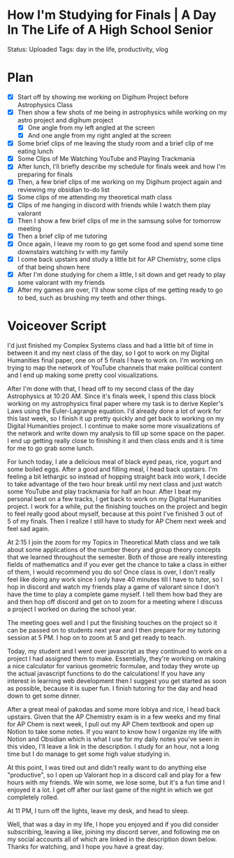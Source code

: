 # How I'm Studying for Finals | A Day In The Life of A High School Senior

Status: Uploaded
Tags: day in the life, productivity, vlog

# Plan

- [x]  Start off by showing me working on Digihum Project before Astrophysics Class
- [x]  Then show a few shots of me being in astrophysics while working on my astro project and digihum project
    - [x]  One angle from my left angled at the screen
    - [x]  And one angle from my right angled at the screen
- [x]  Some brief clips of me leaving the study room and a brief clip of me eating lunch
- [x]  Some Clips of Me Watching YouTube and Playing Trackmania
- [x]  After lunch, I'll briefly describe my schedule for finals week and how I'm preparing for finals
- [x]  Then, a few brief clips of me working on my Digihum project again and reviewing my obsidian to-do list
- [x]  Some clips of me attending my theoretical math class
- [x]  Clips of me hanging in discord with friends while I watch them play valorant
- [x]  Then I show a few brief clips of me in the samsung solve for tomorrow meeting
- [x]  Then a brief clip of me tutoring
- [x]  Once again, I leave my room to go get some food and spend some time downstairs watching tv with my family
- [x]  I come back upstairs and study a little bit for AP Chemistry, some clips of that being shown here
- [x]  After I'm done studying for chem a little, I sit down and get ready to play some valorant with my friends
- [x]  After my games are over, I'll show some clips of me getting ready to go to bed, such as brushing my teeth and other things.

# Voiceover Script

I'd just finished my Complex Systems class and had a little bit of time in between it and my next class of the day, so I got to work on my Digital Humanities final paper, one on of 5 finals I have to work on. I'm working on trying to map the network of YouTube channels that make political content and I end up making some pretty cool visualizations.

After I'm done with that, I head off to my second class of the day Astrophysics at 10:20 AM. Since it's finals week, I spend this class block working on my astrophysics final paper where my task is to derive Kepler's Laws using the Euler-Lagrange equation. I'd already done a lot of work for this last week, so I finish it up pretty quickly and get back to working on my Digital Humanities project. I continue to make some more visualizations of the network and write down my analysis to fill up some space on the paper. I end up getting really close to finishing it and then class ends and it is time for me to go grab some lunch.

For lunch today, I ate a delicious meal of black eyed peas, rice, yogurt and some boiled eggs. After a good and filling meal, I head back upstairs. I'm feeling a bit lethargic so instead of hopping straight back into work, I decide to take advantage of the two hour break until my next class and just watch some YouTube and play trackmania for half an hour. After I beat my personal best on a few tracks, I get back to work on my Digital Humanities project. I work for a while, put the finishing touches on the project and begin to feel really good about myself, because at this point I've finished 3 out of 5 of my finals. Then I realize I still have to study for AP Chem next week and feel sad again. 

At 2:15 I join the zoom for my Topics in Theoretical Math class and we talk about some applications of the number theory and group theory concepts that we learned throughout the semester. Both of those are really interesting fields of mathematics and if you ever get the chance to take a class in either of them, I would recommend you do so! Once class is over, I don't really feel like doing any work since I only have 40 minutes till I have to tutor, so I hop in discord and watch my friends play a game of valorant since I don't have the time to play a complete game myself. I tell them how bad they are and then hop off discord and get on to zoom for a meeting where I discuss a project I worked on during the school year.

The meeting goes well and I put the finishing touches on the project so it can be passed on to students next year and I then prepare for my tutoring session at 5 PM. I hop on to zoom at 5 and get ready to teach. 

Today, my student and I went over javascript as they continued to work on a project I had assigned them to make. Essentially, they're working on making a nice calculator for various geometric formulae, and today they wrote up the actual javascript functions to do the calculations! If you have any interest in learning web development then I suggest you get started as soon as possible, because it is super fun. I finish tutoring for the day and head down to get some dinner. 

After a great meal of pakodas and some more lobiya and rice, I head back upstairs. Given that the AP Chemistry exam is in a few weeks and my final for AP Chem is next week, I pull out my AP Chem textbook and open up Notion to take some notes. If you want to know how I organize my life with Notion and Obsidian which is what I use for my daily notes you've seen in this video, I'll leave a link in the description. I study for an hour, not a long time but I do manage to get some high value studying in.

At this point, I was tired out and didn't really want to do anything else "productive", so I open up Valorant hop in a discord call and play for a few hours with my friends. We win some, we lose some, but it's a fun time and I enjoyed it a lot. I get off after our last game of the night in which we got completely rolled. 

At 11 PM, I turn off the lights, leave my desk, and head to sleep.

Well, that was a day in my life, I hope you enjoyed and if you did consider subscribing, leaving a like, joining my discord server, and following me on my social accounts all of which are linked in the description down below. Thanks for watching, and I hope you have a great day.